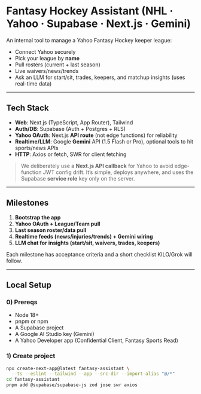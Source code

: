 # Fantasy Hockey Assistant (NHL · Yahoo · Supabase · Next.js · Gemini)

An internal tool to manage a Yahoo Fantasy Hockey keeper league:
- Connect Yahoo securely
- Pick your league by **name**
- Pull rosters (current + last season)
- Live waivers/news/trends
- Ask an LLM for start/sit, trades, keepers, and matchup insights (uses real-time data)

---

## Tech Stack

- **Web**: Next.js (TypeScript, App Router), Tailwind
- **Auth/DB**: Supabase (Auth + Postgres + RLS)
- **Yahoo OAuth**: Next.js **API route** (not edge functions) for reliability
- **Realtime/LLM**: Google **Gemini** API (1.5 Flash or Pro), optional tools to hit sports/news APIs
- **HTTP**: Axios or fetch, SWR for client fetching

> We deliberately use a **Next.js API callback** for Yahoo to avoid edge-function JWT config drift. It’s simple, deploys anywhere, and uses the Supabase **service role** key only on the server.

---

## Milestones

1) **Bootstrap the app**
2) **Yahoo OAuth + League/Team pull**
3) **Last season roster/data pull**
4) **Realtime feeds (news/injuries/trends) + Gemini wiring**
5) **LLM chat for insights (start/sit, waivers, trades, keepers)**

Each milestone has acceptance criteria and a short checklist KILO/Grok will follow.

---

## Local Setup

### 0) Prereqs
- Node 18+
- pnpm or npm
- A Supabase project
- A Google AI Studio key (Gemini)
- A Yahoo Developer app (Confidential Client, Fantasy Sports Read)

### 1) Create project
```bash
npx create-next-app@latest fantasy-assistant \
  --ts --eslint --tailwind --app --src-dir --import-alias "@/*"
cd fantasy-assistant
pnpm add @supabase/supabase-js zod jose swr axios
